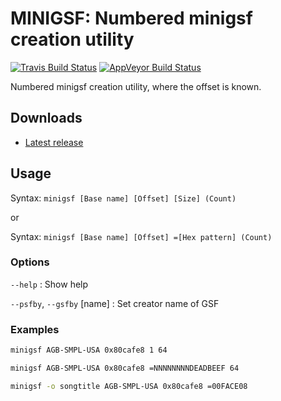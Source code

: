 MINIGSF: Numbered minigsf creation utility
==========================================
[![Travis Build Status](https://travis-ci.org/loveemu/minigsf.svg?branch=master)](https://travis-ci.org/loveemu/minigsf) [![AppVeyor Build Status](https://ci.appveyor.com/api/projects/status/2cd81xqyxb37pp9g/branch/master?svg=true)](https://ci.appveyor.com/project/loveemu/minigsf/branch/master)

Numbered minigsf creation utility, where the offset is known.

Downloads
---------

- [Latest release](https://github.com/loveemu/minigsf/releases/latest)

Usage
-----

Syntax: `minigsf [Base name] [Offset] [Size] (Count)`

or

Syntax: `minigsf [Base name] [Offset] =[Hex pattern] (Count)`

### Options

`--help`
  : Show help

`--psfby`, `--gsfby` [name]
  : Set creator name of GSF

### Examples

```bash
minigsf AGB-SMPL-USA 0x80cafe8 1 64
```

```bash
minigsf AGB-SMPL-USA 0x80cafe8 =NNNNNNNNDEADBEEF 64
```

```bash
minigsf -o songtitle AGB-SMPL-USA 0x80cafe8 =00FACE08
```
